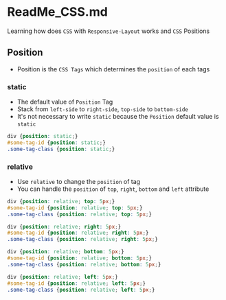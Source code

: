 # ReadMe_CSS.md
Learning how does `CSS` with `Responsive-Layout` works and `CSS` Positions

## Position
- Position is the `CSS Tags` which determines the `position` of each tags

### static
- The default value of `Position` Tag 
- Stack from `left-side` to `right-side`, `top-side` to `bottom-side`
- It's not necessary to write `static` because the `Position` default value is `static`

```css
div {position: static;}
#some-tag-id {position: static;}
.some-tag-class {position: static;}
```

### relative
- Use `relative` to change the `position` of tag
- You can handle the `position` of `top`, `right`, `bottom` and `left` attribute

```css
div {position: relative; top: 5px;}
#some-tag-id {position: relative; top: 5px;}
.some-tag-class {position: relative; top: 5px;}

div {position: relative; right: 5px;}
#some-tag-id {position: relative; right: 5px;}
.some-tag-class {position: relative; right: 5px;}

div {position: relative; bottom: 5px;}
#some-tag-id {position: relative; bottom: 5px;}
.some-tag-class {position: relative; bottom: 5px;}

div {position: relative; left: 5px;}
#some-tag-id {position: relative; left: 5px;}
.some-tag-class {position: relative; left: 5px;}
```
